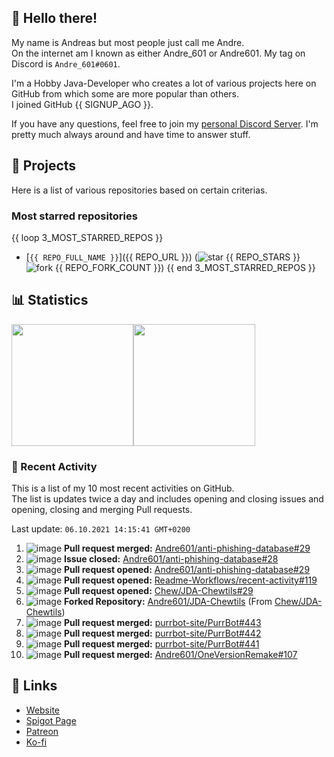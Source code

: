 <!-- Links -->
[purr]: https://purrbot.site
[discord]: https://discord.gg/6dazXp6
[website]: https://andre601.ch
[spigot]: https://www.spigotmc.org/resources/authors/56829/
[patreon]: https://patreon.com/andre_601
[ko-fi]: https://ko-fi.com/andre_601

<!-- SVGs -->
[star]: https://cdn.jsdelivr.net/gh/Readme-Workflows/Readme-Icons@main/icons/octicons/StarredRepository.svg
[fork]: https://cdn.jsdelivr.net/gh/Readme-Workflows/Readme-Icons@main/icons/octicons/ForkedRepository.svg

## 👋 Hello there!
My name is Andreas but most people just call me Andre.  
On the internet am I known as either Andre_601 or Andre601. My tag on Discord is `Andre_601#0601`.

I'm a Hobby Java-Developer who creates a lot of various projects here on GitHub from which some are more popular than others.  
I joined GitHub {{ SIGNUP_AGO }}.

If you have any questions, feel free to join my [personal Discord Server][discord]. I'm pretty much always around and have time to answer stuff.

## 📁 Projects
Here is a list of various repositories based on certain criterias.

### Most starred repositories

{{ loop 3_MOST_STARRED_REPOS }}
- [`{{ REPO_FULL_NAME }}`]({{ REPO_URL }}) (![star] {{ REPO_STARS }} ![fork] {{ REPO_FORK_COUNT }})
{{ end 3_MOST_STARRED_REPOS }}

## 📊 Statistics
<img height="195px" src="https://github-readme-stats.vercel.app/api?username=Andre601&show_icons=true&hide_rank=true&title_color=3498db&bg_color=ffffff00&text_color=718096&disable_animations=true"><img height="195px" src="https://github-readme-stats.vercel.app/api/top-langs?username=Andre601&layout=compact&title_color=3498db&bg_color=ffffff00&text_color=718096">

### 📜 Recent Activity
This is a list of my 10 most recent activities on GitHub.  
The list is updates twice a day and includes opening and closing issues and opening, closing and merging Pull requests.

<!--RECENT_ACTIVITY:last_update-->
Last update: `06.10.2021 14:15:41 GMT+0200`
<!--RECENT_ACTIVITY:last_update_end-->
<!--RECENT_ACTIVITY:start-->
1. ![image](https://cdn.jsdelivr.net/gh/Readme-Workflows/Readme-Icons@main/icons/octicons/PullRequestMerged.svg) **Pull request merged:** [Andre601/anti-phishing-database#29](https://github.com/Andre601/anti-phishing-database/pull/29)
2. ![image](https://cdn.jsdelivr.net/gh/Readme-Workflows/Readme-Icons@main/icons/octicons/IssueClosed.svg) **Issue closed:** [Andre601/anti-phishing-database#28](https://github.com/Andre601/anti-phishing-database/issues/28)
3. ![image](https://cdn.jsdelivr.net/gh/Readme-Workflows/Readme-Icons@main/icons/octicons/PullRequestOpened.svg) **Pull request opened:** [Andre601/anti-phishing-database#29](https://github.com/Andre601/anti-phishing-database/pull/29)
4. ![image](https://cdn.jsdelivr.net/gh/Readme-Workflows/Readme-Icons@main/icons/octicons/PullRequestOpened.svg) **Pull request opened:** [Readme-Workflows/recent-activity#119](https://github.com/Readme-Workflows/recent-activity/pull/119)
5. ![image](https://cdn.jsdelivr.net/gh/Readme-Workflows/Readme-Icons@main/icons/octicons/PullRequestOpened.svg) **Pull request opened:** [Chew/JDA-Chewtils#29](https://github.com/Chew/JDA-Chewtils/pull/29)
6. ![image](https://cdn.jsdelivr.net/gh/Readme-Workflows/Readme-Icons@main/icons/octicons/ForkedRepository.svg) **Forked Repository:** [Andre601/JDA-Chewtils](https://github.com/Andre601/JDA-Chewtils) (From [Chew/JDA-Chewtils](https://github.com/Chew/JDA-Chewtils))
7. ![image](https://cdn.jsdelivr.net/gh/Readme-Workflows/Readme-Icons@main/icons/octicons/PullRequestMerged.svg) **Pull request merged:** [purrbot-site/PurrBot#443](https://github.com/purrbot-site/PurrBot/pull/443)
8. ![image](https://cdn.jsdelivr.net/gh/Readme-Workflows/Readme-Icons@main/icons/octicons/PullRequestMerged.svg) **Pull request merged:** [purrbot-site/PurrBot#442](https://github.com/purrbot-site/PurrBot/pull/442)
9. ![image](https://cdn.jsdelivr.net/gh/Readme-Workflows/Readme-Icons@main/icons/octicons/PullRequestMerged.svg) **Pull request merged:** [purrbot-site/PurrBot#441](https://github.com/purrbot-site/PurrBot/pull/441)
10. ![image](https://cdn.jsdelivr.net/gh/Readme-Workflows/Readme-Icons@main/icons/octicons/PullRequestMerged.svg) **Pull request merged:** [Andre601/OneVersionRemake#107](https://github.com/Andre601/OneVersionRemake/pull/107)
<!--RECENT_ACTIVITY:end-->

## 🔗 Links
- [Website]
- [Spigot Page][spigot]
- [Patreon]
- [Ko-fi]
